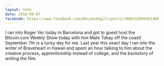 ```yaml
---
layout: note
date: 2018-09-07
facebook: https://www.facebook.com/derykmakgill/posts/1888312694561468
---
```


I ran into Roger Ver today in Barcelona and got to guest host the Bitcoin.com Weekly Show today with him Mate Tokay off the coast! September 7th is a lucky day for me. Last year this exact day I ran into the writer of Braveheart in Hawaii and spent an hour talking to him about the creative process, apprenticeship instead of college, and the backstory of writing the film.

